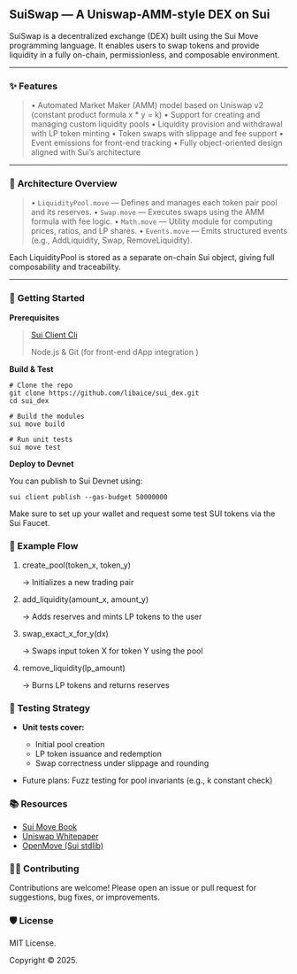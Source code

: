 ## SuiSwap — A Uniswap-AMM-style DEX on Sui



SuiSwap is a decentralized exchange (DEX) built using the Sui Move programming language. It enables users to swap tokens and provide liquidity in a fully on-chain, permissionless, and composable environment.

---



### ✨ **Features**

>•	Automated Market Maker (AMM) model based on Uniswap v2 (constant product formula x * y = k)
> •	Support for creating and managing custom liquidity pools
	•	Liquidity provision and withdrawal with LP token minting
	•	Token swaps with slippage and fee support
	•	Event emissions for front-end tracking
	•	Fully object-oriented design aligned with Sui’s architecture



---



### 🧱 **Architecture Overview**

> • `LiquidityPool.move` — Defines and manages each token pair pool and its reserves.
> • `Swap.move` — Executes swaps using the AMM formula with fee logic.
> • `Math.move` — Utility module for computing prices, ratios, and LP shares.
> • `Events.move` — Emits structured events (e.g., AddLiquidity, Swap, RemoveLiquidity).



Each LiquidityPool is stored as a separate on-chain Sui object, giving full composability and traceability.

---



### 🚀 **Getting Started**

**Prerequisites**

> [Sui Client Cli](https://docs.sui.io/references/cli)
> 
> Node.js & Git (for front-end dApp integration )



**Build & Test**

```shell
# Clone the repo
git clone https://github.com/libaice/sui_dex.git
cd sui_dex

# Build the modules
sui move build

# Run unit tests
sui move test
```



**Deploy to Devnet**

You can publish to Sui Devnet using:

```shell
sui client publish --gas-budget 50000000
```

Make sure to set up your wallet and request some test SUI tokens via the Sui Faucet.





### **📘 Example Flow**

1. create_pool(token_x, token_y)

   → Initializes a new trading pair

   

2. add_liquidity(amount_x, amount_y)

   → Adds reserves and mints LP tokens to the user

   

3. swap_exact_x_for_y(dx)

   → Swaps input token X for token Y using the pool

   

4. remove_liquidity(lp_amount)

   → Burns LP tokens and returns reserves



### 🧪 Testing Strategy



- **Unit tests cover:**

  - Initial pool creation
  - LP token issuance and redemption
  - Swap correctness under slippage and rounding

  

- Future plans: Fuzz testing for pool invariants (e.g., k constant check)



### **📚 Resources**

- [Sui Move Book](https://move-book.com/)
- [Uniswap Whitepaper](https://app.uniswap.org/whitepaper.pdf)
- [OpenMove (Sui stdlib)](https://github.com/MystenLabs/sui/tree/main/crates/sui-framework)



### **🧑‍💻 Contributing**

Contributions are welcome! Please open an issue or pull request for suggestions, bug fixes, or improvements.



### **🛡️ License**

MIT License.

Copyright © 2025.
